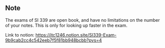 ## Note

The exams of SI 339 are open book, and have no limitations on the number of your notes. This is only for looking up faster in the exam.

Link to notion: https://jtc1246.notion.site/SI339-Exam-9b9cab2cc4c542eeb7f5f81bb948bcbb?pvs=4
